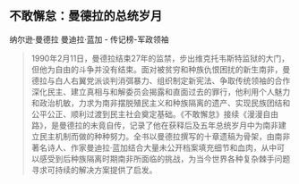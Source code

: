 ## 不敢懈怠：曼德拉的总统岁月

纳尔逊·曼德拉 曼迪拉·蓝加  -  传记榜-军政领袖

> 1990年2月11日，曼德拉结束27年的监禁，步出维克托韦斯特监狱的大门，但他为自由的斗争并没有结束。面对被贫穷和种族仇恨困扰的新生南非，曼德拉与白人右翼党派谈判消弭暴力、组织制定新宪法、争取传统领袖的合作深化民主、建立真相与和解委员会揭露和直面过去的罪行，他利用个人魅力和政治机敏，力求为南非摆脱殖民主义和种族隔离的遗产、实现民族团结和公平公正、顺利过渡到民主社会奠定基础。《不敢懈怠》接续《漫漫自由路》，是曼德拉的未竟自传，记录了他在获释后及五年总统岁月中为南非建立民主机制而做的种种努力。全书以曼德拉撰写的十章遗稿为骨架，由南非著名诗人、作家曼迪拉·蓝加结合大量未公开档案填充细节和血肉，从中可以感受到后种族隔离时期南非所面临的挑战，为当今世界各种复杂棘手问题寻求可持续的解决方案提供了启发。
